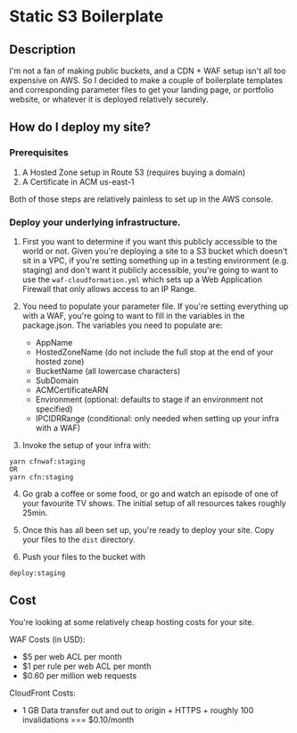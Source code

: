 # Static S3 Boilerplate

## Description

I'm not a fan of making public buckets, and a CDN + WAF setup isn't all too expensive on AWS. So I decided to make a couple of boilerplate templates and corresponding parameter files to get your landing page, or portfolio website, or whatever it is deployed relatively securely.

## How do I deploy my site?

### Prerequisites

1. A Hosted Zone setup in Route 53 (requires buying a domain)
2. A Certificate in ACM us-east-1

Both of those steps are relatively painless to set up in the AWS console.

### Deploy your underlying infrastructure.

1. First you want to determine if you want this publicly accessible to the world or not. Given you're deploying a site to a S3 bucket which doesn't sit in a VPC, if you're setting something up in a testing environment (e.g. staging) and don't want it publicly accessible, you're going to want to use the `waf-cloudformation.yml` which sets up a Web Application Firewall that only allows access to an IP Range.

2. You need to populate your parameter file. If you're setting everything up with a WAF, you're going to want to fill in the variables in the package.json. The variables you need to populate are:
    - AppName
    - HostedZoneName (do not include the full stop at the end of your hosted zone)
    - BucketName (all lowercase characters)
    - SubDomain
    - ACMCertificateARN
    - Environment (optional: defaults to stage if an environment not specified)
    - IPCIDRRange (conditional: only needed when setting up your infra with a WAF)

3. Invoke the setup of your infra with:
```
yarn cfnwaf:staging
OR 
yarn cfn:staging
```
4. Go grab a coffee or some food, or go and watch an episode of one of your favourite TV shows. The initial setup of all resources takes roughly 25min.

5. Once this has all been set up, you're ready to deploy your site. Copy your files to the `dist` directory.

6. Push your files to the bucket with
```
deploy:staging
```

## Cost

You're looking at some relatively cheap hosting costs for your site.

WAF Costs (in USD):
- $5 per web ACL per month
- $1 per rule per web ACL per month
- $0.60 per million web requests

CloudFront Costs:
- 1 GB Data transfer out and out to origin + HTTPS + roughly 100 invalidations === $0.10/month